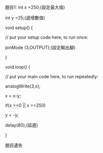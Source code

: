 題目1:
int x =250;(設定最大值)<br>

int y =25;(遞增數值)<br>

void setup() {<br>

  // put your setup code here, to run once:<br>



  pinMode (3,OUTPUT);(設定輸出腳)<br>

}<br>



void loop() {<br>

  // put your main code here, to run repeatedly:<br>

   analogWrite(3,x);<br>

   x = x-y;<br>

   if(x ==0 || x ==250)<br>

   y = -y;<br>

   delay(80);(延遲)<br>

   }<br>
   

  



題目遺失<br>
